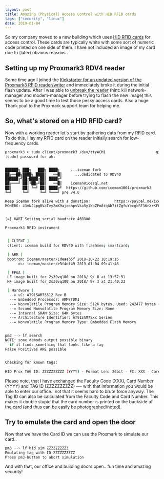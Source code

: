 ```yaml
---
layout: post
title: Amazing (Physical) Access Control with HID RFID cards
tags: ["security", "linux"]
date: 2019-01-04
---
```


So my company moved to a new building which uses [HID RFID cards](https://en.wikipedia.org/wiki/HID_Global) for access control. These cards are typically white with some sort of numeric code printed on one side of them. I have not included an image of my card due to (later) obvious reasons..


## Setting up my Proxmark3 RDV4 reader

Some time ago I joined the [Kickstarter for an updated version of the Proxmark3 RFID reader/writer](https://www.kickstarter.com/projects/1408815241/proxmark3-rdv-40?lang=de) and immediately broke it during the initial flash update. After I was able to [unbreak the reader](https://github.com/RfidResearchGroup/proxmark3/issues/35) (hint: kill network-manager and modem-manager before trying to flash the new image) this seems to be a good time to test those pesky access cards. Also a huge Thank you! to the Proxmark support team for helping me.

## So, what's stored on a HID RFID card?

Now with a working reader let's start by gathering data from my RFID card. To do this, I lay my RFID card on the reader initially search for low-frequency cards.

~~~ bash
proxmark3 ➤ sudo client/proxmark3 /dev/ttyACM1                       git:master
[sudo] password for ah: 


██████╗ ███╗   ███╗ ████╗     ...iceman fork
██╔══██╗████╗ ████║   ══█║      ...dedicated to RDV40
██████╔╝██╔████╔██║ ████╔╝
██╔═══╝ ██║╚██╔╝██║   ══█║    iceman@icesql.net
██║     ██║ ╚═╝ ██║ ████╔╝  https://github.com/iceman1001/proxmark3
╚═╝     ╚═╝     ╚═╝ ╚═══╝ pre v4.0

Keep iceman fork alive with a donation!           https://paypal.me/iceman1001/
MONERO: 43mNJLpgBVaTvyZmX9ajcohpvVkaRy1kbZPm8tqAb7itZgfuYecgkRF36rXrKFUkwEGeZedPsASRxgv4HPBHvJwyJdyvQuP


[=] UART Setting serial baudrate 460800

Proxmark3 RFID instrument
          

 [ CLIENT ]          
 client: iceman build for RDV40 with flashmem; smartcard;  
          
 [ ARM ]
 bootrom: iceman/master/1deaab5f 2018-10-22 10:19:16
      os: iceman/master/e3f4ef49 2019-01-04 09:41:46

 [ FPGA ]
 LF image built for 2s30vq100 on 2018/ 9/ 8 at 13:57:51
 HF image built for 2s30vq100 on 2018/ 9/ 3 at 21:40:23          

 [ Hardware ]           
  --= uC: AT91SAM7S512 Rev B          
  --= Embedded Processor: ARM7TDMI          
  --= Nonvolatile Program Memory Size: 512K bytes, Used: 242477 bytes (46%) Free: 281811 bytes (54%)          
  --= Second Nonvolatile Program Memory Size: None          
  --= Internal SRAM Size: 64K bytes          
  --= Architecture Identifier: AT91SAM7Sxx Series          
  --= Nonvolatile Program Memory Type: Embedded Flash Memory          

          
pm3 --> lf search
NOTE: some demods output possible binary
  if it finds something that looks like a tag          
False Positives ARE possible
          

Checking for known tags:
          
HID Prox TAG ID: ZZZZZZZZZZ (YYYY) - Format Len: 26bit - FC: XXX - Card: YYYY
~~~ 

Please note, that I have exchanged the Faculty Code (XXX), Card Number (YYYY) and TAG ID (ZZZZZZZZZZ) --- with that information you would be able to enter our office.. not that it seems hard to brute force anyway. The Tag ID can also be calculated from the Faculty Code and Card Number. This makes it double stupid that the card number is printed on the backside of the card (and thus can be easily be photographed/noted).

## Try to emulate the card and open the door

Now that we have the Card ID we can use the Proxmark to simulate our card..

~~~ bash
pm3 --> lf hid sim ZZZZZZZZZZ
Emulating tag with ID ZZZZZZZZZZ
Press pm3-button to abort simulation    
~~~

And with that, our office and building doors open.. fun time and amazing security!
